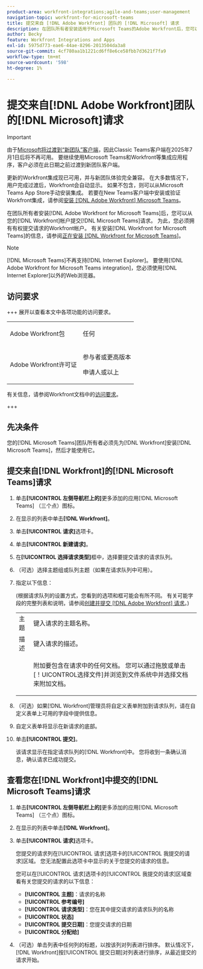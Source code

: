 ```yaml
---
product-area: workfront-integrations;agile-and-teams;user-management
navigation-topic: workfront-for-microsoft-teams
title: 提交来自 [!DNL Adobe Workfront] 团队的 [!DNL Microsoft] 请求
description: 在团队所有者安装适用于Microsoft Teams的Adobe Workfront后，您可以从Microsoft Teams帐户提交Workfront请求。 为此，您必须拥有有权提交请求的Workfront帐户。 有关安装适用于Microsoft Teams的Workfront的信息，请参阅安装适用于Microsoft Teams的Workfront 。
author: Becky
feature: Workfront Integrations and Apps
exl-id: 5975d773-eae6-44ae-8296-2013504da3a8
source-git-commit: 4cf780aa1b1221cd6ff8e6ce58fbb7d3621f7fa9
workflow-type: tm+mt
source-wordcount: '598'
ht-degree: 1%

---
```


# 提交来自[!DNL Adobe Workfront]团队的[!DNL Microsoft]请求

>[!IMPORTANT]
>
>由于[Microsoft将过渡到“新团队”客户端](https://learn.microsoft.com/en-us/microsoftteams/teams-classic-client-end-of-availability)，因此Classic Teams客户端在2025年7月1日后将不再可用。 要继续使用Microsoft Teams和Workfront等集成应用程序，客户必须在此日期之前过渡到新团队客户端。
>
>更新的Workfront集成现已可用，并与新团队体验完全兼容。 在大多数情况下，用户完成过渡后，Workfront会自动显示。 如果不包含，则可以从Microsoft Teams App Store手动安装集成。 若要在New Teams客户端中安装或验证Workfront集成，请参阅[安装 [!DNL Adobe Workfront] Microsoft Teams](/help/quicksilver/workfront-integrations-and-apps/using-workfront-with-microsoft-teams/install-workfront-ms-teams.md)。

在团队所有者安装[!DNL Adobe Workfront for Microsoft Teams]后，您可以从您的[!DNL Workfront]帐户提交[!DNL Microsoft Teams]请求。 为此，您必须拥有有权提交请求的Workfront帐户。 有关安装[!DNL Workfront for Microsoft Teams]的信息，请参阅[正在安装 [!DNL Workfront for Microsoft Teams]](../../workfront-integrations-and-apps/using-workfront-with-microsoft-teams/install-workfront-ms-teams.md)。

>[!NOTE]
>
>[!DNL Microsoft Teams]不再支持[!DNL Internet Explorer]。 要使用[!DNL Adobe Workfront for Microsoft Teams integration]，您必须使用[!DNL Internet Explorer]以外的Web浏览器。




## 访问要求

+++ 展开以查看本文中各项功能的访问要求。

<table style="table-layout:auto"> 
 <col> 
 <col> 
 <tbody> 
  <tr> 
   <td role="rowheader">Adobe Workfront包</td> 
   <td> <p>任何</p> </td> 
  </tr> 
  <tr> 
   <td role="rowheader">Adobe Workfront许可证</td> 
   <td> <p>参与者或更高版本</p>
   <p>申请人或以上</p> </td> 
  </tr> 
 </tbody> 
</table>

有关信息，请参阅Workfront文档中的[访问要求](/help/quicksilver/administration-and-setup/add-users/access-levels-and-object-permissions/access-level-requirements-in-documentation.md)。

+++

## 先决条件

您的[!DNL Microsoft Teams]团队所有者必须先为[!DNL Workfront]安装[!DNL Microsoft Teams]，然后才能使用它。

## 提交来自[!DNL Workfront]的[!DNL Microsoft Teams]请求

1. 单击&#x200B;**[!UICONTROL 左侧导航栏上的]**&#x200B;更多添加的应用[!DNL Microsoft Teams] （三个点）图标。

1. 在显示的列表中单击&#x200B;**[!DNL Workfront]**。
1. 单击&#x200B;**[!UICONTROL 请求]**&#x200B;选项卡。
1. 单击&#x200B;**[!UICONTROL 新建请求]**。
1. 在&#x200B;**[!UICONTROL 选择请求类型]**&#x200B;框中，选择要提交请求的请求队列。
1. （可选）选择主题组或队列主题（如果在请求队列中可用）。
1. 指定以下信息：

   (根据请求队列的设置方式，您看到的选项和框可能会有所不同。 有关可能字段的完整列表和说明，请参阅[创建并提交 [!DNL Adobe Workfront] 请求](../../manage-work/requests/create-requests/create-submit-requests.md)。)

   <table style="table-layout:auto"> 
    <col> 
    <col> 
    <tbody> 
     <tr> 
      <td role="rowheader">主题</td> 
      <td>键入请求的主题名称。</td> 
     </tr> 
     <tr> 
      <td role="rowheader">描述</td> 
      <td>键入请求的描述。</td> 
     </tr> 
     <tr> 
      <td role="rowheader"> </td> 
      <td> <p>附加要包含在请求中的任何文档。 您可以通过拖放或单击[！UICONTROL选择文件]并浏览到文件系统中并选择文档来附加文档。</p> </td> 
     </tr> 
    </tbody> 
   </table>

1. （可选）如果[!DNL Workfront]管理员将自定义表单附加到请求队列，请在自定义表单上可用的字段中提供信息。
1. 自定义表单将显示在新请求的底部。
1. 单击&#x200B;**[!UICONTROL 提交]**。

   该请求显示在指定请求队列的[!DNL Workfront]中。 您将收到一条确认消息，确认请求已成功提交。

## 查看您在[!DNL Workfront]中提交的[!DNL Microsoft Teams]请求

1. 单击&#x200B;**[!UICONTROL 左侧导航栏上的]**&#x200B;更多添加的应用[!DNL Microsoft Teams] （三个点）图标。

1. 在显示的列表中单击&#x200B;**[!DNL Workfront]**。
1. 单击&#x200B;**[!UICONTROL 请求]**&#x200B;选项卡。

   您提交的请求列在[!UICONTROL 请求]选项卡的[!UICONTROL 我提交的请求]区域。 您无法配置此选项卡中显示的关于您提交的请求的信息。

   您可以在[!UICONTROL 请求]选项卡的[!UICONTROL 我提交的请求]区域查看有关您提交的请求的以下信息：

   * **[!UICONTROL 主题]**：请求的名称
   * **[!UICONTROL 参考编号]**
   * **[!UICONTROL 请求类型]**：您在其中提交请求的请求队列的名称
   * **[!UICONTROL 状态]**
   * **[!UICONTROL 提交日期]**：您提交请求的日期
   * **[!UICONTROL 分配给]**

1. （可选）单击列表中任何列的标题，以按该列对列表进行排序。 默认情况下，[!DNL Workfront]按[!UICONTROL 提交日期]对列表进行排序，从最近提交的请求开始。
